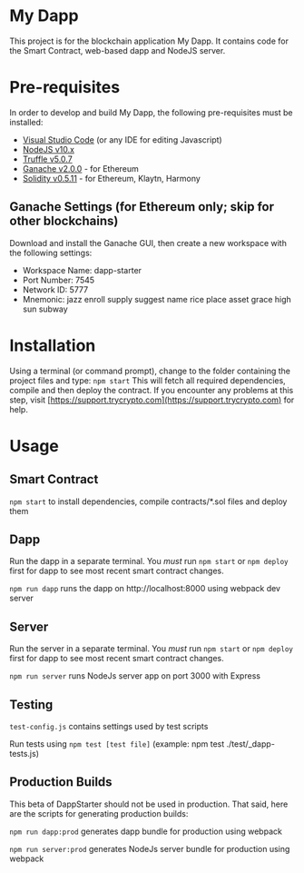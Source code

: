 # My Dapp

This project is for the blockchain application My Dapp. It contains code for the Smart Contract, web-based dapp and NodeJS server.

# Pre-requisites

In order to develop and build My Dapp, the following pre-requisites must be installed:

* [Visual Studio Code](https://code.visualstudio.com/download) (or any IDE for editing Javascript)
* [NodeJS v10.x](https://nodejs.org/en/download/)
* [Truffle v5.0.7](https://truffleframework.com/truffle)
* [Ganache v2.0.0](https://truffleframework.com/ganache) - for Ethereum
* [Solidity v0.5.11](https://www.npmjs.com/package/solc) - for Ethereum, Klaytn, Harmony

## Ganache Settings (for Ethereum only; skip for other blockchains)

Download and install the Ganache GUI, then create a new workspace with the following settings:
- Workspace Name: dapp-starter
- Port Number: 7545
- Network ID: 5777
- Mnemonic: jazz enroll supply suggest name rice place asset grace high sun subway 
            
# Installation

Using a terminal (or command prompt), change to the folder containing the project files and type: `npm start`
This will fetch all required dependencies, compile and then deploy the contract. If you encounter any problems
at this step, visit [https://support.trycrypto.com](https://support.trycrypto.com) for help.

# Usage

## Smart Contract

`npm start` to install dependencies, compile contracts/*.sol files and deploy them

## Dapp

Run the dapp in a separate terminal. You *must* run `npm start` or `npm deploy` first for dapp to see most recent smart contract changes.

`npm run dapp` runs the dapp on http://localhost:8000 using webpack dev server

## Server

Run the server in a separate terminal. You *must* run `npm start` or `npm deploy` first for dapp to see most recent smart contract changes.

`npm run server` runs NodeJs server app on port 3000 with Express

## Testing

`test-config.js` contains settings used by test scripts

Run tests using `npm test [test file]` (example: npm test ./test/_dapp-tests.js)

## Production Builds

This beta of DappStarter should not be used in production. That said, here are the scripts for generating production builds:

`npm run dapp:prod` generates dapp bundle for production using webpack

`npm run server:prod` generates NodeJs server bundle for production using webpack

